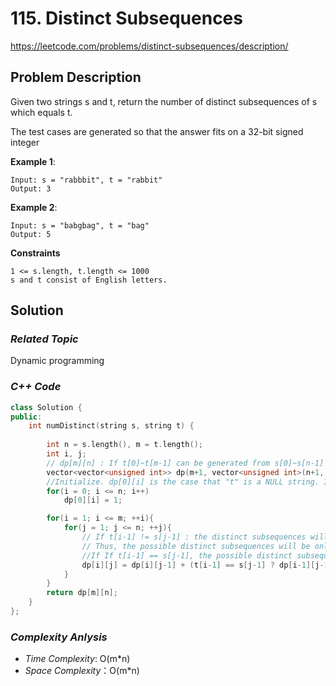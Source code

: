 # 115. Distinct Subsequences
https://leetcode.com/problems/distinct-subsequences/description/

## Problem Description

Given two strings s and t, return the number of distinct subsequences of s which equals t.

The test cases are generated so that the answer fits on a 32-bit signed integer



**Example 1**:
```
Input: s = "rabbbit", t = "rabbit"
Output: 3
```
**Example 2**:
```
Input: s = "babgbag", t = "bag"
Output: 5

```

**Constraints**
```
1 <= s.length, t.length <= 1000
s and t consist of English letters.
```

## Solution

### _Related Topic_
   Dynamic programming

### _C++ Code_
```cpp
class Solution {
public:
    int numDistinct(string s, string t) {
        
        int n = s.length(), m = t.length();
        int i, j;
        // dp[m][n] : If t[0]~t[m-1] can be generated from s[0]~s[n-1]
        vector<vector<unsigned int>> dp(m+1, vector<unsigned int>(n+1, 0));
        //Initialize. dp[0][i] is the case that "t" is a NULL string. It can be always generated from "s"
        for(i = 0; i <= n; i++)
            dp[0][i] = 1;

        for(i = 1; i <= m; ++i){
            for(j = 1; j <= n; ++j){
                // If t[i-1] != s[j-1] : the distinct subsequences will not include s[j - 1]
                // Thus, the possible distinct subsequences will be only generated froms[0..j - 2], which corresponds to dp[i][j - 1]
                //If If t[i-1] == s[j-1], the possible distinct subsequences includes two parts: with s[j - 1] and without s[j - 1], i.e. dp[i-1][j-1] , dp[i][j-1]
                dp[i][j] = dp[i][j-1] + (t[i-1] == s[j-1] ? dp[i-1][j-1] : 0);
            }
        }
        return dp[m][n];
    }
};
```

### _Complexity Anlysis_
- _Time Complexity_: O(m*n)
- _Space Complexity_：O(m*n)
